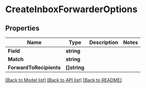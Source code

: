 # CreateInboxForwarderOptions

## Properties

Name | Type | Description | Notes
------------ | ------------- | ------------- | -------------
**Field** | **string** |  | 
**Match** | **string** |  | 
**ForwardToRecipients** | **[]string** |  | 

[[Back to Model list]](../README#documentation-for-models) [[Back to API list]](../README#documentation-for-api-endpoints) [[Back to README]](../README)


